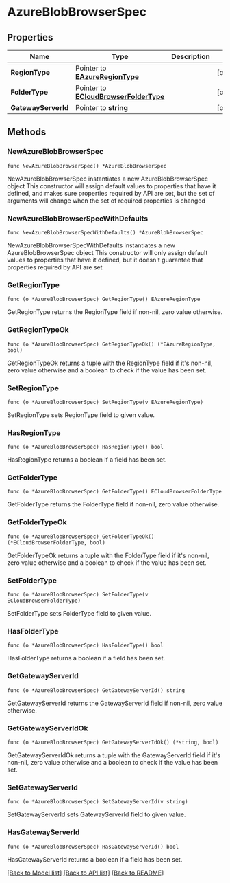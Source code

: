 # AzureBlobBrowserSpec

## Properties

Name | Type | Description | Notes
------------ | ------------- | ------------- | -------------
**RegionType** | Pointer to [**EAzureRegionType**](EAzureRegionType.md) |  | [optional] 
**FolderType** | Pointer to [**ECloudBrowserFolderType**](ECloudBrowserFolderType.md) |  | [optional] 
**GatewayServerId** | Pointer to **string** |  | [optional] 

## Methods

### NewAzureBlobBrowserSpec

`func NewAzureBlobBrowserSpec() *AzureBlobBrowserSpec`

NewAzureBlobBrowserSpec instantiates a new AzureBlobBrowserSpec object
This constructor will assign default values to properties that have it defined,
and makes sure properties required by API are set, but the set of arguments
will change when the set of required properties is changed

### NewAzureBlobBrowserSpecWithDefaults

`func NewAzureBlobBrowserSpecWithDefaults() *AzureBlobBrowserSpec`

NewAzureBlobBrowserSpecWithDefaults instantiates a new AzureBlobBrowserSpec object
This constructor will only assign default values to properties that have it defined,
but it doesn't guarantee that properties required by API are set

### GetRegionType

`func (o *AzureBlobBrowserSpec) GetRegionType() EAzureRegionType`

GetRegionType returns the RegionType field if non-nil, zero value otherwise.

### GetRegionTypeOk

`func (o *AzureBlobBrowserSpec) GetRegionTypeOk() (*EAzureRegionType, bool)`

GetRegionTypeOk returns a tuple with the RegionType field if it's non-nil, zero value otherwise
and a boolean to check if the value has been set.

### SetRegionType

`func (o *AzureBlobBrowserSpec) SetRegionType(v EAzureRegionType)`

SetRegionType sets RegionType field to given value.

### HasRegionType

`func (o *AzureBlobBrowserSpec) HasRegionType() bool`

HasRegionType returns a boolean if a field has been set.

### GetFolderType

`func (o *AzureBlobBrowserSpec) GetFolderType() ECloudBrowserFolderType`

GetFolderType returns the FolderType field if non-nil, zero value otherwise.

### GetFolderTypeOk

`func (o *AzureBlobBrowserSpec) GetFolderTypeOk() (*ECloudBrowserFolderType, bool)`

GetFolderTypeOk returns a tuple with the FolderType field if it's non-nil, zero value otherwise
and a boolean to check if the value has been set.

### SetFolderType

`func (o *AzureBlobBrowserSpec) SetFolderType(v ECloudBrowserFolderType)`

SetFolderType sets FolderType field to given value.

### HasFolderType

`func (o *AzureBlobBrowserSpec) HasFolderType() bool`

HasFolderType returns a boolean if a field has been set.

### GetGatewayServerId

`func (o *AzureBlobBrowserSpec) GetGatewayServerId() string`

GetGatewayServerId returns the GatewayServerId field if non-nil, zero value otherwise.

### GetGatewayServerIdOk

`func (o *AzureBlobBrowserSpec) GetGatewayServerIdOk() (*string, bool)`

GetGatewayServerIdOk returns a tuple with the GatewayServerId field if it's non-nil, zero value otherwise
and a boolean to check if the value has been set.

### SetGatewayServerId

`func (o *AzureBlobBrowserSpec) SetGatewayServerId(v string)`

SetGatewayServerId sets GatewayServerId field to given value.

### HasGatewayServerId

`func (o *AzureBlobBrowserSpec) HasGatewayServerId() bool`

HasGatewayServerId returns a boolean if a field has been set.


[[Back to Model list]](../README.md#documentation-for-models) [[Back to API list]](../README.md#documentation-for-api-endpoints) [[Back to README]](../README.md)


